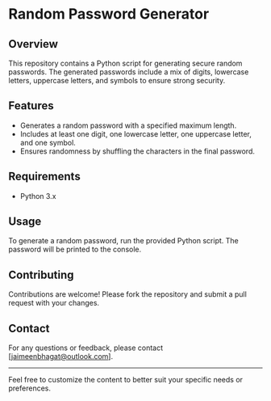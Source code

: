 # Random Password Generator

## Overview

This repository contains a Python script for generating secure random passwords. The generated passwords include a mix of digits, lowercase letters, uppercase letters, and symbols to ensure strong security.

## Features

- Generates a random password with a specified maximum length.
- Includes at least one digit, one lowercase letter, one uppercase letter, and one symbol.
- Ensures randomness by shuffling the characters in the final password.

## Requirements

- Python 3.x

## Usage

To generate a random password, run the provided Python script. The password will be printed to the console.

## Contributing

Contributions are welcome! Please fork the repository and submit a pull request with your changes.

## Contact

For any questions or feedback, please contact [jaimeenbhagat@outlook.com].

---

Feel free to customize the content to better suit your specific needs or preferences.
